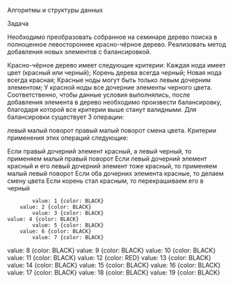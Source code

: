 Алгоритмы и структуры данных

Задача

Необходимо преобразовать собранное на семинаре дерево поиска в полноценное левостороннее красно-чёрное дерево. Реализовать метод добавления новых элементов с балансировкой.

Красно-чёрное дерево имеет следующие критерии:
Каждая нода имеет цвет (красный или черный);
Корень дерева всегда черный;
Новая нода всегда красная;
Красные ноды могут быть только левым дочерним элементом;
У красной ноды все дочерние элементы черного цвета.
Соответственно, чтобы данные условия выполнялись, после добавления элемента в дерево необходимо произвести балансировку, благодаря которой все критерии выше станут валидными. Для балансировки существует 3 операции:

левый малый поворот
правый малый поворот
смена цвета.
Критерии применения этих операций следующие:

Если правый дочерний элемент красный, а левый черный, то применяем малый правый поворот
Если левый дочерний элемент красный и его левый дочерний элемент тоже красный, то применяем малый левый поворот
Если оба дочерних элемента красные, то делаем смену цвета
Если корень стал красным, то перекрашиваем его в черный


            value: 1 {color: BLACK}
        value: 2 {color: BLACK}
            value: 3 {color: BLACK}
    value: 4 {color: BLACK}
            value: 5 {color: BLACK}
        value: 6 {color: BLACK}
            value: 7 {color: BLACK}
value: 8 {color: BLACK}
                value: 9 {color: BLACK}
            value: 10 {color: BLACK}
                value: 11 {color: BLACK}
        value: 12 {color: RED}
                value: 13 {color: BLACK}
            value: 14 {color: BLACK}
                value: 15 {color: BLACK}
    value: 16 {color: BLACK}
            value: 17 {color: BLACK}
        value: 18 {color: BLACK}
            value: 19 {color: BLACK}